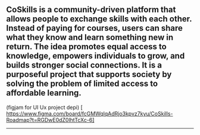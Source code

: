 
CoSkills is a community-driven platform that allows people to exchange skills with each other. Instead of paying for courses, users can share what they know and learn something new in return. The idea promotes equal access to knowledge, empowers individuals to grow, and builds stronger social connections. It is a purposeful project that supports society by solving the problem of limited access to affordable learning.
---
(figjam for UI Ux project depi) [ https://www.figma.com/board/fcGMWqlqAdRjo3kpvz7kyu/CoSkills-Roadmap?t=RGDwE0dZ0lhtTcXc-6]
***
